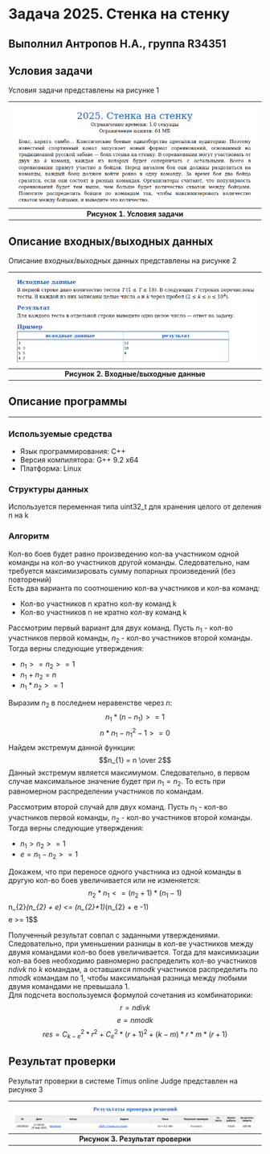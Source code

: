 # Задача 2025. Стенка на стенку
Выполнил Антропов Н.А., группа R34351
---
## Условия задачи

Условия задачи представлены на рисунке 1

| ![Условия задачи](./img/Task.png) |
|:--:|
| <b>Рисунок 1. Условия задачи</b> |

## Описание входных/выходных данных

Описание входных/выходных данных представлены на рисунке 2

| ![Входные и выходные данные](./img/InputOutput.png) |
|:--:|
| <b>Рисунок 2. Входные/выходные данные</b> |

## Описание программы
---
### Используемые средства

* Язык программирования: C++
* Версия компилятора: G++ 9.2 x64
* Платформа: Linux

### Структуры данных

Используется переменная типа uint32_t для хранения целого от деления n на k

### Алгоритм

Кол-во боев будет равно произведению кол-ва участником одной команды на кол-во участников другой команды. Следовательно, нам требуется максимизировать сумму попарных произведений (без повторений)<br>
Есть два варианта по соотношению кол-ва участников и кол-ва команд:
* Кол-во участников n кратно кол-ву команд k
* Кол-во участников n не кратно кол-ву команд k

Рассмотрим первый вариант для двух команд. Пусть $n_{1}$ - кол-во участников первой команды, $n_{2}$ - кол-во участников второй команды. Тогда верны следующие утверждения:
* $n_{1} >= n_{2} >= 1$
* $n_{1} + n_{2} = n$
* $n_{1}*n_{2} >= 1$

Выразим $n_{2}$ в последнем неравенстве через $n$:
$$n_{1}*(n - n_{1}) >= 1$$
$$n*n_{1} - n_{1}^2 - 1 >= 0$$
Найдем экстремум данной функции:
$$n_{1} = n \over 2$$
Данный экстремум является максимумом. Следовательно, в первом случае максимальное значение будет при $n_{1} = n_{2}$. То есть при равномерном распределении участников по командам.<br>

Рассмотрим второй случай для двух команд. Пусть $n_{1}$ - кол-во участников первой команды, $n_{2}$ - кол-во участников второй команды. Тогда верны следующие утверждения:
* $n_{1} > n_{2} >= 1$
* $e = n_{1} - n_{2} >= 1$

Докажем, что при переносе одного участника из одной команды в другую кол-во боев увеличивается или не изменяется:
$$n_{2}*n_{1} <= (n_{2}+1)*(n_{1}-1)
$$n_{2}*(n_{2} + e) <= (n_{2}+1)*(n_{2} + e -1)$$
$$e >= 1$$

Полученный результат совпал с заданными утверждениями. Следовательно, при уменьшении разницы в кол-ве участников между двумя командами кол-во боев увеличивается. Тогда для максимизации кол-ва боев необходимо равномерно распределить кол-во участников $n div k$ по $k$ командам, а оставшихся $n mod k$ участников распределить по $n mod k$ командам по 1, чтобы максимальная разница между любыми двумя командами не превышала 1.<br>
Для подсчета воспользуемся формулой сочетания из комбинаторики:
$$r = n div k$$
$$e = n mod k$$
$$res = C_{k-e}^2*r^2 + C_{e}^2*(r+1)^2 + (k-m)*r*m*(r+1)$$

## Результат проверки

Результат проверки в системе Timus online Judge представлен на рисунке 3

| ![Результат проверки](./img/Result.png) |
|:--:|
| <b>Рисунок 3. Результат проверки</b> |
